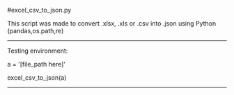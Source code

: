 #excel_csv_to_json.py

  This script was made to convert .xlsx, .xls or .csv into .json using Python (pandas,os.path,re)


-----------------------------------------------------------------------------------------------------

Testing environment:

  a = '[file_path here]'
  
  excel_csv_to_json(a)
  
  
-----------------------------------------------------------------------------------------------------  

  


